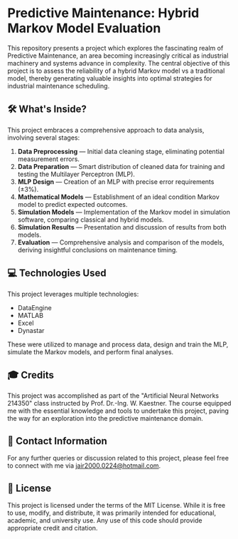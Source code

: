 # Predictive Maintenance: Hybrid Markov Model Evaluation 

This repository presents a project which explores the fascinating realm of Predictive Maintenance, an area becoming increasingly critical as industrial machinery and systems advance in complexity. The central objective of this project is to assess the reliability of a hybrid Markov model vs a traditional model, thereby generating valuable insights into optimal strategies for industrial maintenance scheduling.

## :hammer_and_wrench: What's Inside?

This project embraces a comprehensive approach to data analysis, involving several stages:

1. **Data Preprocessing** — Initial data cleaning stage, eliminating potential measurement errors. 
2. **Data Preparation** — Smart distribution of cleaned data for training and testing the Multilayer Perceptron (MLP).
3. **MLP Design** — Creation of an MLP with precise error requirements (±3%).
4. **Mathematical Models** — Establishment of an ideal condition Markov model to predict expected outcomes.
5. **Simulation Models** — Implementation of the Markov model in simulation software, comparing classical and hybrid models.
6. **Simulation Results** — Presentation and discussion of results from both models.
7. **Evaluation** — Comprehensive analysis and comparison of the models, deriving insightful conclusions on maintenance timing.

## :computer: Technologies Used

This project leverages multiple technologies:

- DataEngine
- MATLAB
- Excel
- Dynastar

These were utilized to manage and process data, design and train the MLP, simulate the Markov models, and perform final analyses.

## :mortar_board: Credits

This project was accomplished as part of the "Artificial Neural Networks 214350" class instructed by Prof. Dr.-Ing. W. Kaestner. The course equipped me with the essential knowledge and tools to undertake this project, paving the way for an exploration into the predictive maintenance domain.

## :email: Contact Information

For any further queries or discussion related to this project, please feel free to connect with me via jair2000.0224@hotmail.com.

## :page_with_curl: License

This project is licensed under the terms of the MIT License. While it is free to use, modify, and distribute, it was primarily intended for educational, academic, and university use. Any use of this code should provide appropriate credit and citation.



